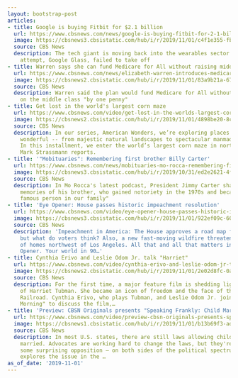 ```yaml
---
layout: bootstrap-post
articles:
- title: Google is buying Fitbit for $2.1 billion
  url: https://www.cbsnews.com/news/google-is-buying-fitbit-for-2-1-billion/
  image: https://cbsnews3.cbsistatic.com/hub/i/r/2019/11/01/c4f1e355-fb04-4154-aee9-caf8a8af4a5e/thumbnail/1200x630/42c6949f24cc3fcb955b57cf495320bf/gettyimages-648935184.jpg
  source: CBS News
  description: The tech giant is moving back into the wearables sector after an earlier
    attempt, Google Glass, failed to take off
- title: Warren says she can fund Medicare for All without raising middle class taxes
  url: https://www.cbsnews.com/news/elizabeth-warren-introduces-medicare-for-all-health-care-plan-claims-wont-raise-middle-class-taxes-2019-11-01/
  image: https://cbsnews2.cbsistatic.com/hub/i/r/2019/11/01/83a9b21a-676c-4044-a0ed-fc56ddfaa9c1/thumbnail/1200x630g2/4c407ebfa3d2fa035c66c221febbfe41/gettyimages-1176664391.jpg
  source: CBS News
  description: Warren said the plan would fund Medicare for All without raising taxes
    on the middle class "by one penny"
- title: Get lost in the world's largest corn maze
  url: https://www.cbsnews.com/video/get-lost-in-the-worlds-largest-corn-maze/
  image: https://cbsnews2.cbsistatic.com/hub/i/r/2019/11/01/4898be20-8c5f-46d2-b87d-46c8df2866bb/thumbnail/1200x630/2d892b502cad1af625010ebfd25b0349/1101-ctm-cornmaze-strassman-1967833-640x360.jpg
  source: CBS News
  description: In our series, American Wonders, we’re exploring places that make America
    wonderful -- from majestic natural landscapes to spectacular manmade creations.
    In this installment, we enter the world’s largest corn maze in northern Illinois.
    Mark Strassmann reports.
- title: '"Mobituaries": Remembering first brother Billy Carter'
  url: https://www.cbsnews.com/news/mobituaries-mo-rocca-remembering-first-brother-billy-carter/
  image: https://cbsnews3.cbsistatic.com/hub/i/r/2019/10/31/ed2e2621-4fd7-4fd0-94ce-528add6e757c/thumbnail/1200x630g2/d2ffa55dc656d39c0c54f874d5e1c76e/billy-carter-and-president-jimmy-carter-alamy-top-promo.jpg
  source: CBS News
  description: In Mo Rocca's latest podcast, President Jimmy Carter shares candid
    memories of his brother, who gained notoriety in the 1970s and became "the most
    famous person in our family"
- title: 'Eye Opener: House passes historic impeachment resolution'
  url: https://www.cbsnews.com/video/eye-opener-house-passes-historic-impeachment-resolution/
  image: https://cbsnews3.cbsistatic.com/hub/i/r/2019/11/01/922ef09c-60fa-4329-ae33-daf8c25d0391/thumbnail/1200x630/330f2093be4778d98491197e957e7508/1101-ctm-7ameyeopener-1967487-640x360.jpg
  source: CBS News
  description: 'Impeachment in America: The House approves a road map for its investigation,
    but what do voters think? Also, a new fast-moving wildfire threatens hundreds
    of homes northwest of Los Angeles. All that and all that matters in today''s Eye
    Opener. Your world in 90…'
- title: Cynthia Erivo and Leslie Odom Jr. talk "Harriet"
  url: https://www.cbsnews.com/video/cynthia-erivo-and-leslie-odom-jr-talk-harriet/
  image: https://cbsnews2.cbsistatic.com/hub/i/r/2019/11/01/2e02d8fc-0a37-47cc-96a9-214d7d9526ec/thumbnail/1200x630/7d7fd8eac6576a6b9c393347a33f1124/1101-ctm-harriet-erivo-1967837-640x360.jpg
  source: CBS News
  description: For the first time, a major feature film is shedding light on the life
    of Harriet Tubman. She became an icon of freedom and the face of the Underground
    Railroad. Cynthia Erivo, who plays Tubman, and Leslie Odom Jr. join "CBS This
    Morning" to discuss the film,…
- title: 'Preview: CBSN Originals presents "Speaking Frankly: Child Marriage"'
  url: https://www.cbsnews.com/video/preview-cbsn-originals-presents-speaking-frankly-child-marriage-1/
  image: https://cbsnews1.cbsistatic.com/hub/i/r/2019/11/01/b13b69f3-ad90-4ccf-b2bc-50ce9c0f23a8/thumbnail/1200x630/575ce8a7e331b2a36039e75d62753668/childbride-originalspromo-1967861-640x360.jpg
  source: CBS News
  description: In most U.S. states, there are still laws allowing children to get
    married. Advocates are working hard to change the laws, but they're running into
    some surprising opposition – on both sides of the political spectrum. CBSN Originals
    explores the issue in the …
as_of_date: '2019-11-01'
---
```


